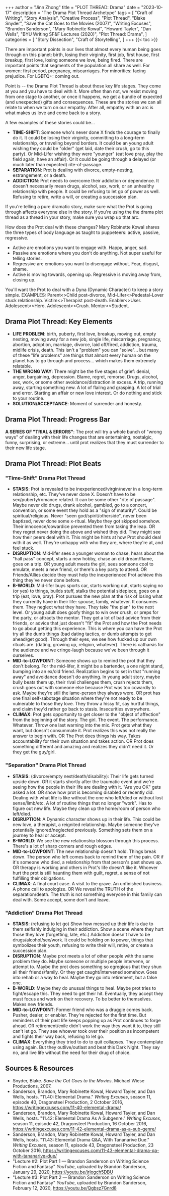+++
author = "Jinn Zhong"
title = "PLOT THREAD: Drama"
date = "2023-10-17"
description = "The Drama Plot Thread Archetype"
tags = [
    "Craft of Writing",
    "Story Analysis",
    "Creative Process",
    "Plot Thread",
    "Blake Snyder",
    "Save the Cat Goes to the Movies (2007)",
    "Writing Excuses",
    "Brandon Sanderson",
    "Mary Robinette Kowal",
    "Howard Tayler",
    "Dan Wells",
    "BYU Writing SF&F Lectures (2020)",
    "Plot Thread: Drama",
]
categories = [
    "Story Dissection",
    "Craft of Storytelling",
]
+++
{{< toc >}}

There are important points in our lives that almost every human being goes through on this planet: birth, losing their virginity, first job, first house, first breakup, first love, losing someone we love, being fired. There are important points that segments of the population all share as well. For women: first period, pregnancy, miscarriages. For minorities: facing prejudice. For LGBTQ+: coming out.

Point is -- the Drama Plot Thread is about those key life stages. They come at you and you have to deal with it. More often than not, we resist moving from one stage to another, or once it happens, we get a bundle of expected (and unexpected) gifts and consequences. These are the stories we can all relate to when we turn on our empathy. After all, empathy with an arc is what makes us love and come back to a story.

A few examples of these stories could be...
* **TIME-SHIFT**: Someone who's never done X finds the courage to finally do it. It could be losing their virginity, committing to a long-term relationship, or traveling beyond borders. It could be an young adult wishing they could be "older" (get laid, date their crush, go to this party). Or Mid-Lifer wishing they were "younger" (eat love pray, play the field again, have an affair). Or it could be going through a delayed (or much later than expected) rite-of-passage.
* **SEPARATION**: Prot is dealing with divorce, empty-nesting, estrangement, or a death.
* **ADDICTION**: Prot needs to overcome their addiction or dependence. It doesn't necessarily mean drugs, alcohol, sex, work, or an unhealthy relationship with people. It could be refusing to let go of power as well. Refusing to retire, write a will, or creating a succession plan.

If you're telling a pure dramatic story, make sure what the Prot is going through affects everyone else in the story. If you're using the the drama plot thread as a thread in your story, make sure you wrap up that arc.

How does the Prot deal with these changes? Mary Robinette Kowal shares the three types of body language as taught to puppeteers: active, passive, regressive.
* Active are emotions you want to engage with. Happy, anger, sad.
* Passive are emotions where you don't do anything. Not super useful for telling stories.
* Regressive are emotions you want to disengage without. Fear, disgust, shame.
* Active is moving towards, opening up. Regressive is moving away from, closing up.

You'll want the Prot to deal with a Dyna (Dynamic Character) to keep a story simple. EXAMPLES: Parent<>Child post-divorce, Mid-Lifer<>Pedestal-Lover stuck relationship. Victim<>Therapist post-death. Enabler<>User. Adolescent<>Hero. Adolescent<>Crush. Mentor<>Student.

## Drama Plot Thread: Key Elements

* **LIFE PROBLEM**: birth, puberty, first love, breakup, moving out, empty nesting, moving away for a new job, single life, miscarriage, pregnancy, abortion, adoption, marriage, divorce, laid off/fired, addiction, trauma, midlife crisis, death. This isn't a "problem" you can "solve"... but many of these "life problems" are things that almost every human on the planet has to go through and process... which makes them extremely relatable.
* **THE WRONG WAY**: There might be the five stages of grief: denial, anger, bargaining, depression. Blame, regret, remorse. Drugs, alcohol, sex, work, or some other avoidance/distraction in excess. A trip, running away, starting something new. A lot of flailng and grasping. A lot of trial and error. Starting an affair or new love interest. Or do nothing and stick to your routine.
* **SOLUTION/ACCEPTANCE**: Moment of surrender and honesty.

## Drama Plot Thread: Progress Bar
**A SERIES OF "TRIAL & ERRORS"**: The prot will try a whole bunch of "wrong ways" of dealing with their life changes that are entertaining, nostalgic, funny, surprising, or extreme... until prot realizes that they must surrender to their new life stage.

## Drama Plot Thread: Plot Beats

### "Time-Shift" Drama Plot Thread
* **STASIS**: Prot is revealed to be inexperienced/virgin/never in a long-term relationship, etc. They've never done X. Doesn't have to be sex/puberty/romance related. It can be some other "rite of passage". Maybe never did drugs, drank alcohol, gambled, go to a concert, convention, or some event they hold as a "sign of maturity". Could be spiritual/religious. Never "seen god/spirit/otherside", never been baptized, never done some x-ritual. Maybe they got skipped somehow. Their innocence/cowardice prevented them from taking the leap. OR they regret never doing the above and wished they did. They might see how their peers deal with it. This might be hints at how Prot should deal with it as well. They're unhappy with who they are, where they're at, and feel stuck.
* **DISRUPTION**: Mid-lifer sees a younger woman to chase, hears about the "hall pass" concept, starts a new hobby, chase an old dream/flame, goes on a trip. OR young adult meets the girl, sees someone cool to emulate, meets a new friend, or there's a key party to attend. OR Friends/Allies decide they must help the inexperienced Prot achieve this thing they've never done before.
* **B-WORLD**: Mid-lifer buys sports car, starts working out, starts saying no (or yes) to things, builds stuff, stalks the potential sidepiece, goes on a trip (eat, love, pray). Prot pursues the new plan at the risk of losing what they currently have in their life: spouse, family, whatever. It consumes them. They neglect what they have. They take "the plan" to the next level. Or young adult does goofy things to win over crush, or preps for the party, or attracts the mentor. They get a lot of bad advice from their friends, or advice that just doesn't "fit" the Prot and how the Prot needs to go about getting this experience. This is where you can have the Prot try all the dumb things (bad dating tactics, or dumb attempts to get ahead/get good). Through their eyes, we see how fucked up our own rituals are. (dating, growing up, religion, whatever). There is catharsis for the audience and we cringe-laugh because we've been through it ourselves.
* **MID-to-LOWPOINT**: Someone shows up to remind the prot that they don't belong. For the mid-lifer, it might be a bartender, a one night stand, bumping into an ex/old friend. Realization begins to set in that "running away" and avoidance doesn't do anything. In young adult story, maybe bully beats them up, their rival challenges them, crush rejects them, crush goes out with someone else because Prot was too cowardly to ask. Maybe they're still the lame-person they always were. OR prot has one final self-sabotage situation where they're not ready to be vulnerable to those they love. They throw a hissy fit, say hurtful things, and claim they'd rather go back to stasis. Insecurities everywhere.
* **CLIMAX**: Prot gets opportunity to get closer to the "object of affection" from the beginning of the story. The girl. The event. The performance. Whatever. Throw one last warning into the mix. Prot gets what they want, but doesn't consummate it. Prot realizes this was not really the answer to begin with. OR The Prot does things his way. Takes accountability for their own situation and takes action. OR Prot does something different and amazing and realizes they didn't need it. Or they get the guy/girl.

### "Separation" Drama Plot Thread
* **STASIS**: (divorce/empty nest/death/disability): Their life gets turned upside down. OR it starts shortly after the traumatic event and we're seeing how the people in their life are dealing with it. "Are you OK" gets asked a lot. OR show how prot is becoming disabled or recently did. Dealing with what life is like without the one who left/died or without lost sense/limb/etc. A lot of routine things that no longer "work". Has to figure out new life. Maybe they clean up the home/room of person who left/died.
* **DISRUPTION**: A Dynamic character shows up in their life. This could be new love, a therapist, a reignited relationship. Maybe someone they've potentially ignored/neglected previously. Something sets them on a journey to heal or accept.
* **B-WORLD**: We see the new relationship blossom through this process. There's a lot of sharp corners and rough edges.
* **MID-to-LOWPOINT**: The new relationship doesn't hold. Things break down. The person who left comes back to remind them of the pain. OR if it's someone who died, a relationship from that person's past shows up. OR therapy is working and others in Prot's life doesn't like it. Whoever hurt the prot is still haunting them with guilt, regret, a sense of not fulfilling their obligations.
* **CLIMAX**: A final court case. A visit to the grave. An unfinished business. A phone call to apologize. OR We reveal the TRUTH of the separation/death. The truth is not something everyone in this family can deal with. Some accept, some don't and leave.

### "Addiction" Drama Plot Thread
* **STASIS**: (refusing to let go) Show how messed up their life is due to them selfishly indulging in their addiction. Show a scene where they hurt those they love (forgetting, late, etc.) Addiction doesn't have to be drugs/alcohol/sex/work. It could be holding on to power, things that symbolizes their youth, refusing to write their will, retire, or create a succession plan.
* **DISRUPTION**: Maybe prot meets a lot of other people with the same problem they do. Maybe someone or multiple people intervene, or attempt to. Maybe the prot does something so egregious that they shun all their friends/family. Or they get caught/intervened somehow. Goes into rehab or a way to heal. Maybe they go into retirement, but a false one.
* **B-WORLD**: Maybe they do unusual things to heal. Maybe prot tries to fight/escape this. They need to get their hit. Eventually, they accept they must focus and work on their recovery. To be better to themselves. Makes new friends.
* **MID-to-LOWPOINT**: Former friend who was a druggie comes back. Pusher, dealer, or enabler. They're rejected for the first time. But reminders of their past life keeps popping up as Prot continues to forge ahead. OR retirement/exile didn't work the way they want it to, they still can't let go. They see whoever took over their position as incompetent and fights their way back, refusing to let go.
* **CLIMAX**: Everything they tried to do to quit collapses. They contemplate using again. But they outlive/outlast and beat this Dark Night. They say no, and live life without the need for their drug of choice.

## Sources & Resources

* Snyder, Blake. _Save the Cat Goes to the Movies_. Michael Wiese Productions, 2007.
* Sanderson, Brandon, Mary Robinette Kowal, Howard Tayler, and Dan Wells, hosts. "11.40: Elemental Drama." _Writing Excuses_, season 11, episode 40, Dragonsteel Production, 2 October 2016, https://writingexcuses.com/11-40-elemental-drama/
* Sanderson, Brandon, Mary Robinette Kowal, Howard Tayler, and Dan Wells, hosts. "11.42: Elemental Drama As A Subgenre." _Writing Excuses_, season 11, episode 42, Dragonsteel Production, 16 October 2016, https://writingexcuses.com/11-42-elemental-drama-as-a-sub-genre/
* Sanderson, Brandon, Mary Robinette Kowal, Howard Tayler, and Dan Wells, hosts. "11.43: Elemental Drama Q&A, With Tananarive Due." _Writing Excuses_, season 11, episode 43, Dragonsteel Production, 23 October 2016, https://writingexcuses.com/11-43-elemental-drama-qa-with-tananarive-due/
* "Lecture #2: Plot Part 1 — Brandon Sanderson on Writing Science Fiction and Fantasy" _YouTube_, uploaded by Brandon Sanderson, January 29, 2020, https://youtu.be/jrIogch5DBU
* "Lecture #3: Plot Part 2 — Brandon Sanderson on Writing Science Fiction and Fantasy" _YouTube_, uploaded by Brandon Sanderson, February 12, 2020, https://youtu.be/Qgbsz7Gnrd8
